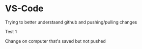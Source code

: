 # VS-Code

Trying to better understaand github and pushing/pulling changes

Test 1

Change on computer that's saved but not pushed


